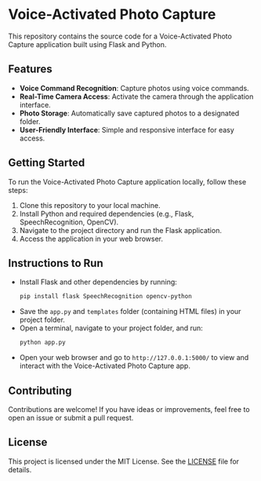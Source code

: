 

# Voice-Activated Photo Capture

This repository contains the source code for a Voice-Activated Photo Capture application built using Flask and Python.

## Features

- **Voice Command Recognition**: Capture photos using voice commands.
- **Real-Time Camera Access**: Activate the camera through the application interface.
- **Photo Storage**: Automatically save captured photos to a designated folder.
- **User-Friendly Interface**: Simple and responsive interface for easy access.

## Getting Started

To run the Voice-Activated Photo Capture application locally, follow these steps:

1. Clone this repository to your local machine.
2. Install Python and required dependencies (e.g., Flask, SpeechRecognition, OpenCV).
3. Navigate to the project directory and run the Flask application.
4. Access the application in your web browser.

## Instructions to Run

- Install Flask and other dependencies by running:
  ```bash
  pip install flask SpeechRecognition opencv-python
  ```
- Save the `app.py` and `templates` folder (containing HTML files) in your project folder.
- Open a terminal, navigate to your project folder, and run:
  ```bash
  python app.py
  ```
- Open your web browser and go to `http://127.0.0.1:5000/` to view and interact with the Voice-Activated Photo Capture app.

## Contributing

Contributions are welcome! If you have ideas or improvements, feel free to open an issue or submit a pull request.

## License

This project is licensed under the MIT License. See the [LICENSE](LICENSE) file for details.


